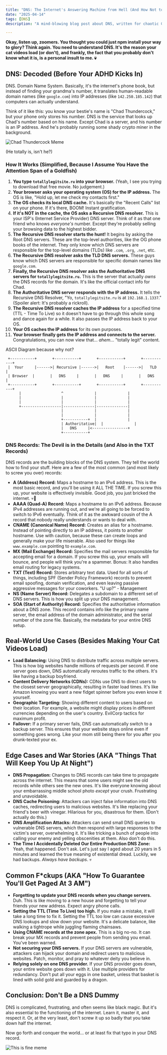 ```yaml
---
title: "DNS: The Internet's Answering Machine from Hell (And How Not to Set Your Hair on Fire While Using It)"
date: "2025-04-14"
tags: [DNS]
description: "A mind-blowing blog post about DNS, written for chaotic Gen Z engineers. Prepare to have your perception of the internet slightly tarnished."

---
```


**Okay, listen up, zoomers. You thought you could just npm install your way to glory? Think again. You need to understand DNS. It's the reason your cat videos load (or don't), and frankly, the fact that you probably don't know what it is, is a personal insult to me. 💀**

## DNS: Decoded (Before Your ADHD Kicks In)

DNS. Domain Name System. Basically, it's the internet's phone book, but instead of finding your grandma's number, it translates human-readable domain names (like `google.com`) into IP addresses (like `142.250.185.142`) that computers can actually understand.

Think of it like this: you know your bestie's name is "Chad Thundercock," but your phone only stores his number. DNS is the service that looks up Chad's number based on his name. Except Chad is a server, and his number is an IP address. And he's probably running some shady crypto miner in the background.

![Chad Thundercock Meme](https://i.kym-cdn.com/photos/images/newsfeed/001/460/371/926.jpg)

(He totally is, isn't he?)

### How It Works (Simplified, Because I Assume You Have the Attention Span of a Goldfish)

1.  **You type `totallylegitsite.ru` into your browser.** (Yeah, I see you trying to download that free movie. No judgement.)
2.  **Your browser asks your operating system (OS) for the IP address.** The OS is like, "Hold up, let me check my contacts first."
3.  **The OS checks its local DNS cache.**  It's basically the "Recent Calls" list on your phone.  If it's there, BOOM! Instant gratification.
4.  **If it's NOT in the cache, the OS asks a Recursive DNS resolver.** This is your ISP's (Internet Service Provider) DNS server. Think of it as that one friend who knows *everyone's* number. Except they're probably selling your browsing data to the highest bidder.
5.  **The Recursive DNS resolver starts the hunt!** It begins by asking the Root DNS servers. These are the top-level authorities, like the OG phone books of the internet. They only know which DNS servers are responsible for the top-level domains (TLDs) like `.com`, `.org`, `.net`, etc.
6.  **The Recursive DNS resolver asks the TLD DNS servers.** These guys know which DNS servers are responsible for specific domain names like `google.com`.
7.  **Finally, the Recursive DNS resolver asks the Authoritative DNS servers for `totallylegitsite.ru`.** This is the server that actually *owns* the DNS records for the domain. It's like the official contact info for Chad.
8.  **The Authoritative DNS server responds with the IP address.**  It tells the Recursive DNS Resolver, "Yo, `totallylegitsite.ru` is at `192.168.1.1337`."  (Spoiler alert: It's probably a rickroll).
9.  **The Recursive DNS resolver caches the IP address** for a specified time (TTL - Time To Live) so it doesn't have to go through this whole song and dance again for a while. It also passes the IP address back to your OS.
10. **Your OS caches the IP address** for its own purposes.
11. **Your browser finally gets the IP address and connects to the server.** Congratulations, you can now view that… *ahem*… "totally legit" content.

ASCII Diagram because why not?

```
 +-----------+       +-----------+       +-----------+       +-----------+
 |  Your     |------>| Recursive |------>|   Root    |------>|   TLD     |
 | Browser  |       |   DNS     |       |   DNS     |       |   DNS     |
 +-----------+       +-----------+       +-----------+       +-----------+
      |                  ^              |              |
      |                  |              |              |
      |                  |              |              |
      +------------------|--------------|--------------|
                         |              |              |
                         |              |              |
                         +-----------+  |              |
                         | Authoritative|  |              |
                         |   DNS     |<----------------+
                         +-----------+
```

### DNS Records: The Devil is in the Details (and Also in the TXT Records)

DNS records are the building blocks of the DNS system.  They tell the world how to find your stuff. Here are a few of the most common (and most likely to screw you over) records:

*   **A (Address) Record:**  Maps a hostname to an IPv4 address. This is the most basic record, and you'll be using it ALL THE TIME.  If you screw this up, your website is effectively invisible. Good job, you just bricked the internet. 💀🙏
*   **AAAA (Quad-A) Record:** Maps a hostname to an IPv6 address.  Because IPv4 addresses are running out, and we're all going to be forced to switch to IPv6 eventually.  Think of it as the awkward cousin of the A record that nobody really understands or wants to deal with.
*   **CNAME (Canonical Name) Record:** Creates an alias for a hostname.  Instead of pointing directly to an IP address, it points to another hostname.  Use with caution, because these can create loops and generally make your life miserable. Also used for things like `www.example.com` pointing to `example.com`.
*   **MX (Mail Exchange) Record:** Specifies the mail servers responsible for accepting email for a domain.  If you screw this up, your emails will bounce, and people will think you're a spammer. Bonus: It also handles email routing for legacy systems.
*   **TXT (Text) Record:**  Stores arbitrary text data.  Used for all sorts of things, including SPF (Sender Policy Framework) records to prevent email spoofing, domain verification, and even leaving passive aggressive messages for your coworkers. "U up?" - Management
*   **NS (Name Server) Record:**  Delegates a subdomain to a different set of DNS servers.  This is how you split up your DNS management.
*   **SOA (Start of Authority) Record:**  Specifies the authoritative information about a DNS zone.  This record contains info like the primary name server, the email address of the domain administrator, and the serial number of the zone file.  Basically, the metadata for your entire DNS setup.

## Real-World Use Cases (Besides Making Your Cat Videos Load)

*   **Load Balancing:** Using DNS to distribute traffic across multiple servers.  This is how big websites handle millions of requests per second. If one server goes down, DNS automatically reroutes traffic to the others. It's like having a backup boyfriend.
*   **Content Delivery Networks (CDNs):** CDNs use DNS to direct users to the closest server geographically, resulting in faster load times.  It's like Amazon knowing you want a new fidget spinner before you even know it yourself.
*   **Geographic Targeting:**  Showing different content to users based on their location.  For example, a website might display prices in different currencies depending on the user's country. EvilCorp tactics for maximum profit.
*   **Failover:**  If a primary server fails, DNS can automatically switch to a backup server.  This ensures that your website stays online even if something goes wrong. Like your mom still being there for you after you drunk-texted your ex.

## Edge Cases and War Stories (AKA "Things That Will Keep You Up At Night")

*   **DNS Propagation:**  Changes to DNS records can take time to propagate across the internet.  This means that some users might see the old records while others see the new ones. It's like everyone knowing about your embarrassing middle school photo *except* your crush.  Frustrating and unavoidable.
*   **DNS Cache Poisoning:**  Attackers can inject false information into DNS caches, redirecting users to malicious websites.  It's like replacing your friend's beer with vinegar. Hilarious for you, disastrous for them.  (Don't actually do this.)
*   **DNS Amplification Attacks:**  Attackers can send small DNS queries to vulnerable DNS servers, which then respond with large responses to the victim's server, overwhelming it. It's like tricking a bunch of people into calling your enemy and yelling obscenities at them. Also don't do this.
*   **The Time I Accidentally Deleted Our Entire Production DNS Zone:** Yeah, that happened.  Don't ask. Let's just say I aged about 20 years in 5 minutes and learned the true meaning of existential dread.  Luckily, we had backups. *Always have backups*. 💀

## Common F\*ckups (AKA "How To Guarantee You'll Get Paged At 3 AM")

*   **Forgetting to update your DNS records when you change servers.**  Duh. This is like moving to a new house and forgetting to tell your friends your new address. Expect angry phone calls.
*   **Setting the TTL (Time To Live) too high.**  If you make a mistake, it will take a long time to fix it. Setting the TTL too low can cause excessive DNS lookups and slow down your website. It's a delicate balance, like walking a tightrope while juggling flaming chainsaws.
*   **Using CNAME records at the zone apex.**  This is a big no-no.  It can break your MX records and prevent people from sending you email. You've been warned.
*   **Not securing your DNS servers.**  If your DNS servers are vulnerable, attackers can hijack your domain and redirect users to malicious websites. Patch, monitor, and pray to whatever deity you believe in.
*   **Relying solely on one DNS provider.**  If your DNS provider goes down, your entire website goes down with it. Use multiple providers for redundancy. Don't put all your eggs in one basket, unless that basket is lined with solid gold and guarded by a dragon.

## Conclusion: Don't Be a DNS Dummy

DNS is complicated, frustrating, and often seems like black magic. But it's also essential to the functioning of the internet. Learn it, master it, and respect it. Or, at the very least, don't screw it up so badly that you take down half the internet.

Now go forth and conquer the world… or at least fix that typo in your DNS record.

![This is fine meme](https://i.kym-cdn.com/photos/images/newsfeed/000/234/765/b7e.jpg)
